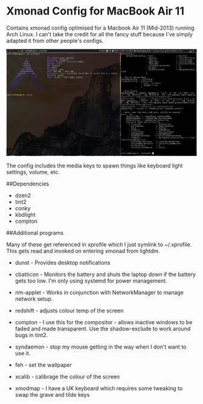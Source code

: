 Xmonad Config for MacBook Air 11
================================

Contains xmonad config optimised for a Macbook Air 11 (Mid-2013) running Arch Linux. I can't take the credit for all the fancy stuff because I've simply adapted it from other people's configs.

![Alt text](/screenshot.png?raw=true "Screenshot")

The config includes the media keys to spawn things like keyboard light settings, volume, etc.

##Dependencies

* dzen2
* tint2
* conky
* kbdlight
* compton

##Additional programs 

Many of these get referenced in xprofile which I just symlink to ~/.xprofile. This gets read and invoked on entering xmonad from lightdm. 

* dunst - Provides desktop notifications

* cbatticon - Monitors the battery and shuts the laptop down if the battery gets too low. I'm only using systemd for power management.

* nm-applet - Works in conjunction with NetworkManager to manage network setup. 

* redshift - adjusts colour temp of the screen

* compton - I use this for the compositor - allows inactive windows to be faded and made transparent. Use the shadow-exclude to work around bugs in tint2.

* syndaemon - stop my mouse getting in the way when I don't want to use it.

* feh - set the wallpaper

* xcalib - calibrage the colour of the screen

* xmodmap - I have a UK keyboard which requires some tweaking to swap the grave and tilde keys

